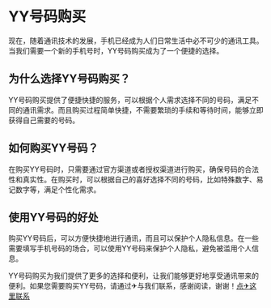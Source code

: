 # YY号码购买

现在，随着通讯技术的发展，手机已经成为人们日常生活中必不可少的通讯工具。当我们需要一个新的手机号时，YY号码购买成为了一个便捷的选择。

## 为什么选择YY号码购买？

YY号码购买提供了便捷快捷的服务，可以根据个人需求选择不同的号码，满足不同的通讯需求。而且购买过程简单快捷，不需要繁琐的手续和等待时间，能够立即获得自己需要的号码。

## 如何购买YY号码？

在购买YY号码时，只需要通过官方渠道或者授权渠道进行购买，确保号码的合法性和真实性。在购买时，可以根据自己的喜好选择不同的号码，比如特殊数字、易记数字等，满足个性化需求。

## 使用YY号码的好处

购买YY号码后，可以方便快捷地进行通讯，而且可以保护个人隐私信息。在一些需要填写手机号码的场合，可以使用YY号码来保护个人隐私，避免被滥用个人信息。

YY号码购买为我们提供了更多的选择和便利，让我们能够更好地享受通讯带来的便利。如果您需要购买YY号码，请通过✈与我们联系，感谢阅读，谢谢！[点✈这里联系](https://c.k02.cc)